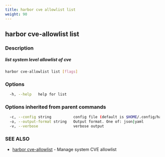 ```yaml
---
title: harbor cve allowlist list
weight: 90
---
```

## harbor cve-allowlist list

### Description

##### list system level allowlist of cve

```sh
harbor cve-allowlist list [flags]
```

### Options

```sh
  -h, --help   help for list
```

### Options inherited from parent commands

```sh
  -c, --config string          config file (default is $HOME/.config/harbor-cli/config.yaml)
  -o, --output-format string   Output format. One of: json|yaml
  -v, --verbose                verbose output
```

### SEE ALSO

* [harbor cve-allowlist](harbor-cve-allowlist.md)	 - Manage system CVE allowlist

